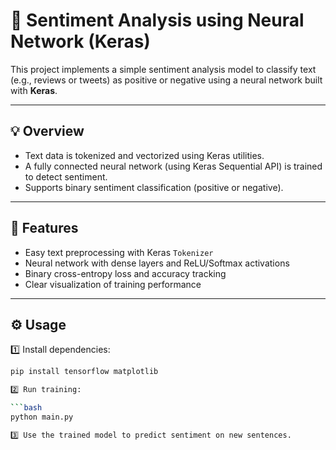 # 📝 Sentiment Analysis using Neural Network (Keras)

This project implements a simple sentiment analysis model to classify text (e.g., reviews or tweets) as positive or negative using a neural network built with **Keras**.

---

## 💡 Overview

- Text data is tokenized and vectorized using Keras utilities.
- A fully connected neural network (using Keras Sequential API) is trained to detect sentiment.
- Supports binary sentiment classification (positive or negative).

---

## 🚀 Features

- Easy text preprocessing with Keras `Tokenizer`
- Neural network with dense layers and ReLU/Softmax activations
- Binary cross-entropy loss and accuracy tracking
- Clear visualization of training performance

---

## ⚙️ Usage

1️⃣ Install dependencies:

```bash
pip install tensorflow matplotlib

2️⃣ Run training:

```bash
python main.py

3️⃣ Use the trained model to predict sentiment on new sentences.

